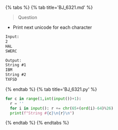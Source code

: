 {% tabs %}
{% tab title='BJ_6321.md' %}

> Question

* Print next unicode for each character

```txt
Input:
2
HAL
SWERC

Output:
String #1
IBM
String #2
TXFSD
```

{% endtab %}
{% tab title='BJ_6321.py' %}

```py
for c in range(1,int(input())+1):
  r = ''
  for i in input(): r += chr(65+(ord(i)-64)%26)
  print(f"String #{c}\n{r}\n")
```

{% endtab %}
{% endtabs %}
